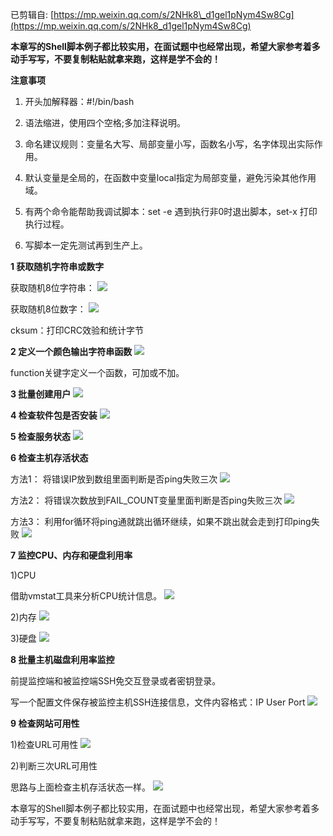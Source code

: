 已剪辑自: [https://mp.weixin.qq.com/s/2NHk8\_d1gel1pNym4Sw8Cg](https://mp.weixin.qq.com/s/2NHk8_d1gel1pNym4Sw8Cg)



**本章写的Shell脚本例子都比较实用，在面试题中也经常出现，希望大家参考着多动手写写，不要复制粘贴就拿来跑，这样是学不会的！**

**注意事项**

1) 开头加解释器：#!/bin/bash

2) 语法缩进，使用四个空格;多加注释说明。

3) 命名建议规则：变量名大写、局部变量小写，函数名小写，名字体现出实际作用。

4) 默认变量是全局的，在函数中变量local指定为局部变量，避免污染其他作用域。

5) 有两个命令能帮助我调试脚本：set -e 遇到执行非0时退出脚本，set-x 打印执行过程。

6) 写脚本一定先测试再到生产上。

**1 获取随机字符串或数字**

获取随机8位字符串：
![](images/Pasted%20image%2020221201224110.png)

获取随机8位数字：
![](images/Pasted%20image%2020221201224122.png)

cksum：打印CRC效验和统计字节

**2 定义一个颜色输出字符串函数**
![](images/Pasted%20image%2020221201224139.png)

function关键字定义一个函数，可加或不加。

**3 批量创建用户**
![](images/Pasted%20image%2020221201224152.png)

**4 检查软件包是否安装**
![](images/Pasted%20image%2020221201224158.png)

**5 检查服务状态**
![](images/Pasted%20image%2020221201224204.png)

**6 检查主机存活状态**

方法1： 将错误IP放到数组里面判断是否ping失败三次
![](images/Pasted%20image%2020221201224210.png)

方法2： 将错误次数放到FAIL\_COUNT变量里面判断是否ping失败三次
![](images/Pasted%20image%2020221201224217.png)

方法3： 利用for循环将ping通就跳出循环继续，如果不跳出就会走到打印ping失败
![](images/Pasted%20image%2020221201224222.png)

**7 监控CPU、内存和硬盘利用率**

1)CPU

借助vmstat工具来分析CPU统计信息。
![](images/Pasted%20image%2020221201224242.png)

2)内存
![](images/Pasted%20image%2020221201224248.png)

3)硬盘
![](images/Pasted%20image%2020221201224253.png)

**8 批量主机磁盘利用率监控**

前提监控端和被监控端SSH免交互登录或者密钥登录。

写一个配置文件保存被监控主机SSH连接信息，文件内容格式：IP User Port
![](images/Pasted%20image%2020221201224259.png)

**9 检查网站可用性**

1)检查URL可用性
![](images/Pasted%20image%2020221201224308.png)

2)判断三次URL可用性

思路与上面检查主机存活状态一样。
![](images/Pasted%20image%2020221201224315.png)

本章写的Shell脚本例子都比较实用，在面试题中也经常出现，希望大家参考着多动手写写，不要复制粘贴就拿来跑，这样是学不会的！





